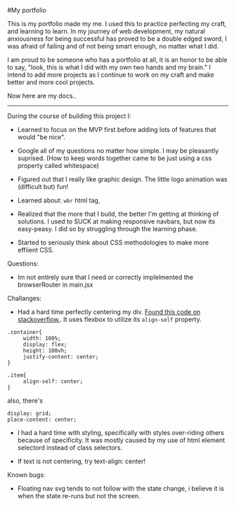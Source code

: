 #My portfolio

This is my portfolio made my me. I used this to practice perfecting my craft, and learning to learn. In my journey of web development, my natural anxiousness for being successful has proved to be a double edged sword, I was afraid of failing and of not being smart enough, no matter what I did.

I am proud to be someone who has a portfolio at all, it is an honor to be able to say, "look, this is what I did with my own two hands and my brain." I intend to add more projects as I continue to work on my craft and make better and more cool projects.

Now here are my docs..

---

During the course of building this project I:

- Learned to focus on the MVP first before adding lots of features that would "be nice".

- Google all of my questions no matter how simple. I may be pleasantly suprised. (How to keep words together came to be just using a css property called whitespace)

- Figured out that I really like graphic design. The little logo animation was (difficult but) fun!

- Learned about: `wbr` html tag,

- Realized that the more that I build, the better I'm getting at thinking of solutions. I used to SUCK at making responsive navbars, but now its easy-peasy. I did so by struggling through the learning phase.

- Started to seriously think about CSS methodologies to make more effiient CSS.

Questions:

- Im not entirely sure that I need or correctly implelmented the browserRouter in main.jsx

Challanges:

- Had a hard time perfectly centering my div. [Found this code on stackoverflow.](https://stackoverflow.com/questions/953918/how-to-align-a-div-to-the-middle-horizontally-width-of-the-page). It uses flexbox to utilize its `align-self` property.

```
.container{
	 width: 100%;
	 display: flex;
	 height: 100vh;
	 justify-content: center;
}

.item{
	 align-self: center;
}
```

also, there's

```
display: grid;
place-content: center;
```

- I had a hard time with styling, specifically with styles over-riding others because of specificity. It was mostly caused by my use of html element selectord instead of class selectors.

- If text is not centering, try text-align: center!

Known bugs:

- Floating nav svg tends to not follow with the state change, i believe it is when the state re-runs but not the screen.

